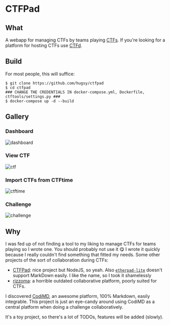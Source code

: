 # CTFPad

## What

A webapp for managing CTFs by teams playing [CTFs](https://en.wikipedia.org/wiki/Wargame_(hacking)). If you're looking for a platform for hosting CTFs use [CTFd](https://ctfd.io).




## Build


For most people, this will suffice:

```
$ git clone https://github.com/hugsy/ctfpad
$ cd ctfpad
### CHANGE THE CREDENTIALS IN docker-compose.yml, Dockerfile, ctftools/settings.py ###
$ docker-compose up -d --build
```


## Gallery

### Dashboard

![dashboard](https://i.imgur.com/4vnCKPo.png)

### View CTF 

![ctf](https://i.imgur.com/3XPxnwB.png)

### Import CTFs from CTFtime

![ctftime](https://i.imgur.com/DFzD5lA.png)

### Challenge

![challenge](https://i.imgur.com/nz2ob76.png)

## Why

I was fed up of not finding a tool to my liking to manage CTFs for teams playing so I wrote one. You should probably not use it 😋 I wrote it quickly because I really couldn't find something that fitted my needs. Some other projects of the sort of collaboration during CTFs:

 - [CTFPad](https://github.com/StratumAuhuur/CTFPad): nice project but NodeJS, so yeah. Also  [`etherpad-lite`](https://yopad.eu) doesn't support MarkDown easily. I like the name, so I took it shamelessly
 - [rizzoma](http://rizzoma.com/): a horrible outdated collaborative platform, poorly suited for CTFs.

I discovered [CodiMD](https://demo.codimd.org), an awesome platform, 100% Markdown, easily integrable. This project is just an eye-candy around using CodiMD as a central platform when doing a challenge collaboratively.

It's a toy project, so there's a lot of TODOs, features will be added (slowly).
